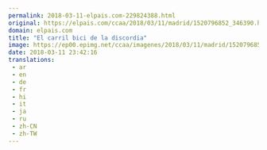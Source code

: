 ```yaml
---
permalink: 2018-03-11-elpais.com-229824388.html
original: https://elpais.com/ccaa/2018/03/11/madrid/1520796852_346390.html#?ref=rss&format=simple&link=link
domain: elpais.com
title: "El carril bici de la discordia"
image: https://ep00.epimg.net/ccaa/imagenes/2018/03/11/madrid/1520796852_346390_1520797208_rrss_normal.jpg
date: 2018-03-11 23:42:16
translations: 
 - ar
 - en
 - de
 - fr
 - hi
 - it
 - ja
 - ru
 - zh-CN
 - zh-TW
---
```



